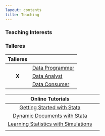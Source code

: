 ```yaml
---
layout: contents
title: Teaching
---
```


<a name="Interests"></a>
### Teaching Interests

<a name="Talleres"></a>
### Talleres

| Talleres      |              |
|:-------------:|--------------|
|               | [Data Programmer](workshops/programmer.md) |
| **X**         | [Data Analyst](workshops/analyst.md) |
|               | [Data Consumer](workshops/consumer.md)  |



| Online Tutorials  |    |
|:-------------:|--------------|
| [Getting Started with Stata](training/stata/stata.md)  |  |
| [Dynamic Documents with Stata]()   |   |
| [Learning Statistics with Simulations](training/dynamic-documents/dynamicdocs-stata.md)   |   |
|   |   |
